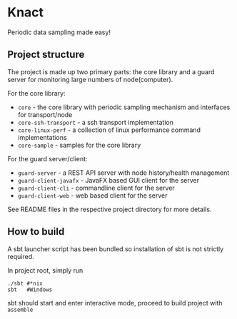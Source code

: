 Knact
=====

Periodic data sampling made easy!

## Project structure

The project is made up two primary parts: the core library and a guard server for monitoring large 
numbers of node(computer). 

For the core library:

* `core` - the core library with periodic sampling mechanism and interfaces for transport/node
* `core-ssh-transport` - a ssh transport implementation
* `core-linux-perf` - a collection of linux performance command implementations
* `core-sample` - samples for the core library

For the guard server/client:

* `guard-server` - a REST API server with node history/health management
* `guard-client-javafx` - JavaFX based GUI client for the server
* `guard-client-cli` - commandline client for the server
* `guard-client-web` - web based client for the server

See README files in the respective project directory for more details.

## How to build

A sbt launcher script has been bundled so installation of sbt is not strictly required.

In project root, simply run

    ./sbt #*nix
    sbt   #Windows

sbt should start and enter interactive mode, proceed to build project with `assemble`

